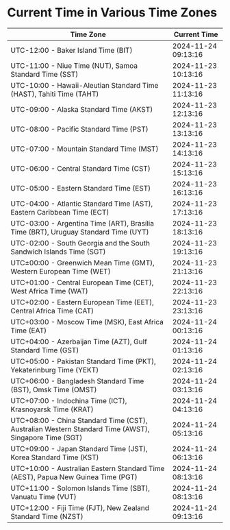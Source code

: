 # Current Time in Various Time Zones

| Time Zone | Current Time |
|-----------|--------------|
| UTC-12:00 - Baker Island Time (BIT) | 2024-11-24 09:13:16 |
| UTC-11:00 - Niue Time (NUT), Samoa Standard Time (SST) | 2024-11-23 10:13:16 |
| UTC-10:00 - Hawaii-Aleutian Standard Time (HAST), Tahiti Time (TAHT) | 2024-11-23 11:13:16 |
| UTC-09:00 - Alaska Standard Time (AKST) | 2024-11-23 12:13:16 |
| UTC-08:00 - Pacific Standard Time (PST) | 2024-11-23 13:13:16 |
| UTC-07:00 - Mountain Standard Time (MST) | 2024-11-23 14:13:16 |
| UTC-06:00 - Central Standard Time (CST) | 2024-11-23 15:13:16 |
| UTC-05:00 - Eastern Standard Time (EST) | 2024-11-23 16:13:16 |
| UTC-04:00 - Atlantic Standard Time (AST), Eastern Caribbean Time (ECT) | 2024-11-23 17:13:16 |
| UTC-03:00 - Argentina Time (ART), Brasília Time (BRT), Uruguay Standard Time (UYT) | 2024-11-23 18:13:16 |
| UTC-02:00 - South Georgia and the South Sandwich Islands Time (SGT) | 2024-11-23 19:13:16 |
| UTC±00:00 - Greenwich Mean Time (GMT), Western European Time (WET) | 2024-11-23 21:13:16 |
| UTC+01:00 - Central European Time (CET), West Africa Time (WAT) | 2024-11-23 22:13:16 |
| UTC+02:00 - Eastern European Time (EET), Central Africa Time (CAT) | 2024-11-23 23:13:16 |
| UTC+03:00 - Moscow Time (MSK), East Africa Time (EAT) | 2024-11-24 00:13:16 |
| UTC+04:00 - Azerbaijan Time (AZT), Gulf Standard Time (GST) | 2024-11-24 01:13:16 |
| UTC+05:00 - Pakistan Standard Time (PKT), Yekaterinburg Time (YEKT) | 2024-11-24 02:13:16 |
| UTC+06:00 - Bangladesh Standard Time (BST), Omsk Time (OMST) | 2024-11-24 03:13:16 |
| UTC+07:00 - Indochina Time (ICT), Krasnoyarsk Time (KRAT) | 2024-11-24 04:13:16 |
| UTC+08:00 - China Standard Time (CST), Australian Western Standard Time (AWST), Singapore Time (SGT) | 2024-11-24 05:13:16 |
| UTC+09:00 - Japan Standard Time (JST), Korea Standard Time (KST) | 2024-11-24 06:13:16 |
| UTC+10:00 - Australian Eastern Standard Time (AEST), Papua New Guinea Time (PGT) | 2024-11-24 08:13:16 |
| UTC+11:00 - Solomon Islands Time (SBT), Vanuatu Time (VUT) | 2024-11-24 08:13:16 |
| UTC+12:00 - Fiji Time (FJT), New Zealand Standard Time (NZST) | 2024-11-24 09:13:16 |
